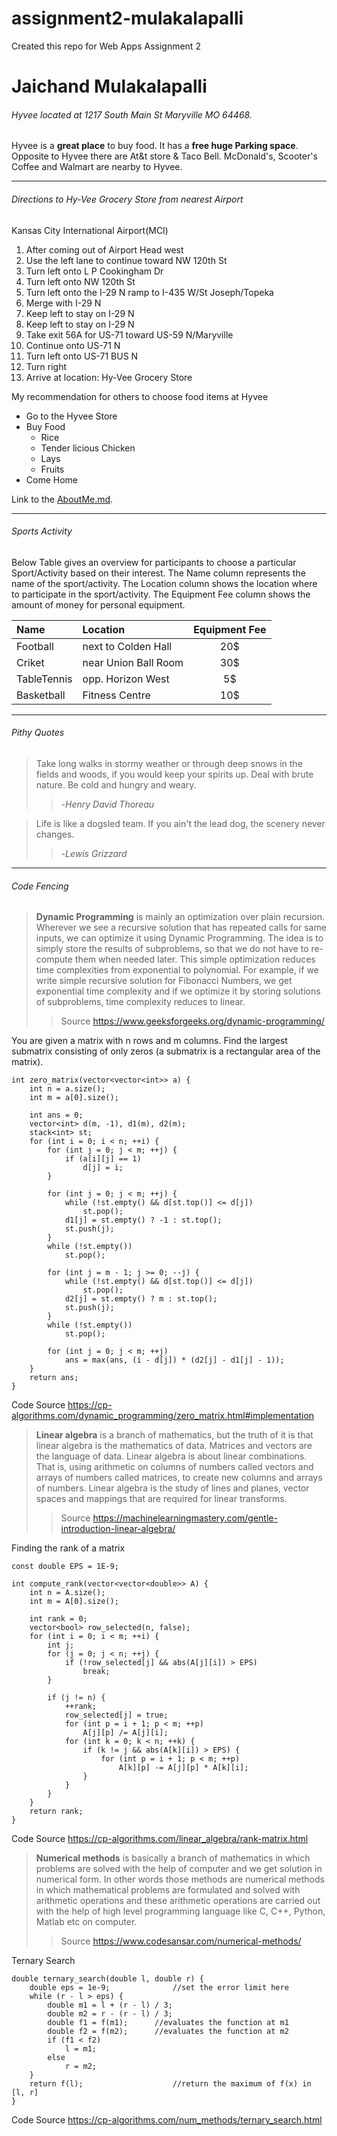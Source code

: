 # assignment2-mulakalapalli
Created this repo for Web Apps Assignment 2

# Jaichand Mulakalapalli
###### Hyvee located at 1217 South Main St Maryville MO 64468.
Hyvee is a **great place** to buy food. It has a **free huge Parking space**. Opposite to Hyvee there are At&t store & Taco Bell. McDonald's, Scooter's Coffee and Walmart are nearby to Hyvee.

---

###### Directions to Hy-Vee Grocery Store from nearest Airport
Kansas City International Airport(MCI)

1. After coming out of Airport Head west
2. Use the left lane to continue toward NW 120th St
3. Turn left onto L P Cookingham Dr
4. Turn left onto NW 120th St
5. Turn left onto the I-29 N ramp to I-435 W/St Joseph/Topeka
6. Merge with I-29 N
7. Keep left to stay on I-29 N
8. Keep left to stay on I-29 N
9. Take exit 56A for US-71 toward US-59 N/Maryville
10. Continue onto US-71 N
11. Turn left onto US-71 BUS N
12. Turn right
13. Arrive at location: Hy-Vee Grocery Store

My recommendation for others to choose food items at Hyvee

* Go to the Hyvee Store
* Buy Food
     * Rice
     * Tender licious Chicken
     * Lays
     * Fruits
* Come Home

Link to the [AboutMe.md](https://github.com/mjaichand/assignment2-mulakalapalli/blob/main/AboutMe.md).

---

###### Sports Activity
Below Table gives an overview for participants to choose a particular Sport/Activity based on their interest. The Name column represents the name of the sport/activity. The Location column shows the location where to participate in the sport/activity. The Equipment Fee column shows the amount of money for personal equipment.

| Name | Location | Equipment Fee |
| :--- | :--- | :---: |
| Football | next to Colden Hall | 20$ |
| Criket | near Union Ball Room | 30$ |
| TableTennis | opp. Horizon West | 5$ |
| Basketball | Fitness Centre | 10$ |

---

###### Pithy Quotes

> Take long walks in stormy weather or through deep snows in the fields and woods, if you would keep your spirits up. Deal with brute nature. Be cold and hungry and weary.
>> -*Henry David Thoreau*

> Life is like a dogsled team. If you ain't the lead dog, the scenery never changes.
>> -*Lewis Grizzard*

---

###### Code Fencing

>**Dynamic Programming** is mainly an optimization over plain recursion. Wherever we see a recursive solution that has repeated calls for same inputs, we can optimize it using Dynamic Programming. The idea is to simply store the results of subproblems, so that we do not have to re-compute them when needed later. This simple optimization reduces time complexities from exponential to polynomial. For example, if we write simple recursive solution for Fibonacci Numbers, we get exponential time complexity and if we optimize it by storing solutions of subproblems, time complexity reduces to linear.
>
>> Source <https://www.geeksforgeeks.org/dynamic-programming/>

You are given a matrix with n rows and m columns. Find the largest submatrix consisting of only zeros (a submatrix is a rectangular area of the matrix).

```
int zero_matrix(vector<vector<int>> a) {
    int n = a.size();
    int m = a[0].size();

    int ans = 0;
    vector<int> d(m, -1), d1(m), d2(m);
    stack<int> st;
    for (int i = 0; i < n; ++i) {
        for (int j = 0; j < m; ++j) {
            if (a[i][j] == 1)
                d[j] = i;
        }

        for (int j = 0; j < m; ++j) {
            while (!st.empty() && d[st.top()] <= d[j])
                st.pop();
            d1[j] = st.empty() ? -1 : st.top();
            st.push(j);
        }
        while (!st.empty())
            st.pop();

        for (int j = m - 1; j >= 0; --j) {
            while (!st.empty() && d[st.top()] <= d[j])
                st.pop();
            d2[j] = st.empty() ? m : st.top();
            st.push(j);
        }
        while (!st.empty())
            st.pop();

        for (int j = 0; j < m; ++j)
            ans = max(ans, (i - d[j]) * (d2[j] - d1[j] - 1));
    }
    return ans;
}
```

Code Source <https://cp-algorithms.com/dynamic_programming/zero_matrix.html#implementation>

>**Linear algebra** is a branch of mathematics, but the truth of it is that linear algebra is the mathematics of data. Matrices and vectors are the language of data.
>Linear algebra is about linear combinations. That is, using arithmetic on columns of numbers called vectors and arrays of numbers called matrices, to create new columns and arrays of numbers. Linear algebra is the study of lines and planes, vector spaces and mappings that are required for linear transforms.
>
>> Source <https://machinelearningmastery.com/gentle-introduction-linear-algebra/>

Finding the rank of a matrix

```
const double EPS = 1E-9;

int compute_rank(vector<vector<double>> A) {
    int n = A.size();
    int m = A[0].size();

    int rank = 0;
    vector<bool> row_selected(n, false);
    for (int i = 0; i < m; ++i) {
        int j;
        for (j = 0; j < n; ++j) {
            if (!row_selected[j] && abs(A[j][i]) > EPS)
                break;
        }

        if (j != n) {
            ++rank;
            row_selected[j] = true;
            for (int p = i + 1; p < m; ++p)
                A[j][p] /= A[j][i];
            for (int k = 0; k < n; ++k) {
                if (k != j && abs(A[k][i]) > EPS) {
                    for (int p = i + 1; p < m; ++p)
                        A[k][p] -= A[j][p] * A[k][i];
                }
            }
        }
    }
    return rank;
}

```

Code Source <https://cp-algorithms.com/linear_algebra/rank-matrix.html>

>**Numerical methods** is basically a branch of mathematics in which problems are solved with the help of computer and we get solution in numerical form.
>In other words those methods are numerical methods in which mathematical problems are formulated and solved with arithmetic operations and these arithmetic operations are carried out with the help of high level programming language like C, C++, Python, Matlab etc on computer.
>
>>Source <https://www.codesansar.com/numerical-methods/>

Ternary Search

```
double ternary_search(double l, double r) {
    double eps = 1e-9;              //set the error limit here
    while (r - l > eps) {
        double m1 = l + (r - l) / 3;
        double m2 = r - (r - l) / 3;
        double f1 = f(m1);      //evaluates the function at m1
        double f2 = f(m2);      //evaluates the function at m2
        if (f1 < f2)
            l = m1;
        else
            r = m2;
    }
    return f(l);                    //return the maximum of f(x) in [l, r]
}
```

Code Source <https://cp-algorithms.com/num_methods/ternary_search.html>